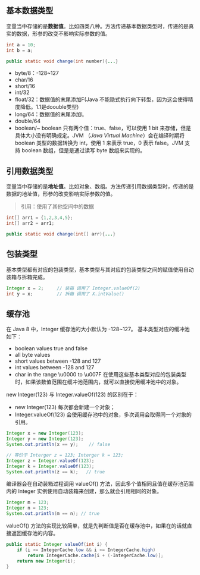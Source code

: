 ## 基本数据类型
变量当中存储的是**数据值**。比如四类八种。方法传递基本数据类型时，传递的是真实的数据，形参的改变不影响实际参数的值。
```java
int a = 10;
int b = a;

public static void change(int number){...}
```

-   byte/8：-128~127
-   char/16
-   short/16
-   int/32
-   float/32：数据值的末尾添加F(Java 不能隐式执行向下转型，因为这会使得精度降低。1.1是doouble类型)
-   long/64：数据值的末尾添加L
-   double/64
-   boolean/~
boolean 只有两个值：true、false，可以使用 1 bit 来存储，但是具体大小没有明确规定。JVM （_Java Virtual Machine_）会在编译时期将 boolean 类型的数据转换为 int，使用 1 来表示 true，0 表示 false。JVM 支持 boolean 数组，但是是通过读写 byte 数组来实现的。

## 引用数据类型
变量当中存储的是**地址值**。比如对象、数组。方法传递引用数据类型时，传递的是数据的地址值，形参的改变影响实际参数的值。
>引用：使用了其他空间中的数据
```java
int[] arr1 = {1,2,3,4,5};
int[] arr2 = arr1;

public static void change(int[] arr){...}
```
## 包装类型
基本类型都有对应的包装类型，基本类型与其对应的包装类型之间的赋值使用自动装箱与拆箱完成。
```java
Integer x = 2;     // 装箱 调用了 Integer.valueOf(2)
int y = x;         // 拆箱 调用了 X.intValue()
```

## 缓存池
在 Java 8 中，Integer 缓存池的大小默认为 -128~127。
基本类型对应的缓冲池如下：

-   boolean values true and false
-   all byte values
-   short values between -128 and 127
-   int values between -128 and 127
-   char in the range \u0000 to \u007F
在使用这些基本类型对应的包装类型时，如果该数值范围在缓冲池范围内，就可以直接使用缓冲池中的对象。

new Integer(123) 与 Integer.valueOf(123) 的区别在于：

-   new Integer(123) 每次都会新建一个对象；
-   Integer.valueOf(123) 会使用缓存池中的对象，多次调用会取得同一个对象的引用。
```Java
Integer x = new Integer(123);
Integer y = new Integer(123);
System.out.println(x == y);    // false

// 等价于 Interger z = 123; Interger k = 123;
Integer z = Integer.valueOf(123);
Integer k = Integer.valueOf(123);
System.out.println(z == k);   // true
```

编译器会在自动装箱过程调用 valueOf() 方法，因此多个值相同且值在缓存池范围内的 Integer 实例使用自动装箱来创建，那么就会引用相同的对象。
```java
Integer m = 123;
Integer n = 123;
System.out.println(m == n); // true
```

valueOf() 方法的实现比较简单，就是先判断值是否在缓存池中，如果在的话就直接返回缓存池的内容。
```java
public static Integer valueOf(int i) {
    if (i >= IntegerCache.low && i <= IntegerCache.high)
        return IntegerCache.cache[i + (-IntegerCache.low)];
    return new Integer(i);
}
```

